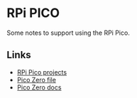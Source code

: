 # RPi PICO

Some notes to support using the RPi Pico.

## Links

 * [RPi Pico projects](https://projects.raspberrypi.org/en/projects?hardware%5B%5D=pico)
 * [Pico Zero file](https://pypi.org/project/picozero/)
 * [Pico Zero docs](https://picozero.readthedocs.io/)

